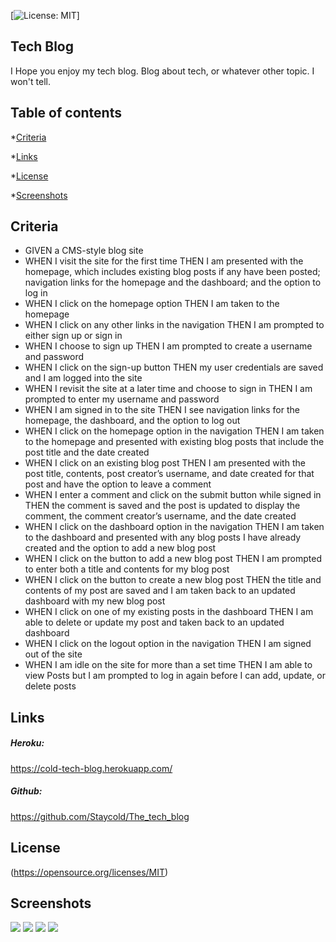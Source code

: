 [![License: MIT](https://img.shields.io/badge/License-MIT-yellow.svg)]


  
 
## Tech Blog
  I Hope you enjoy my tech blog. Blog about tech, or whatever other topic. I won't tell.
  

## Table of contents

    
    
*[Criteria](#criteria)
    
    
*[Links](#links)
    
*[License](#license)
    
    
*[Screenshots](#screenshots)
    
  ## Criteria
  <ul>
<li>GIVEN a CMS-style blog site</li>
<li>WHEN I visit the site for the first time
THEN I am presented with the homepage, which includes existing blog posts if any have been posted; navigation links for the homepage and the dashboard; and the option to log in</li>
<li>WHEN I click on the homepage option
THEN I am taken to the homepage</li>
<li>WHEN I click on any other links in the navigation
THEN I am prompted to either sign up or sign in</li>
<li>WHEN I choose to sign up
THEN I am prompted to create a username and password</li>
<li>WHEN I click on the sign-up button
THEN my user credentials are saved and I am logged into the site</li>
<li>WHEN I revisit the site at a later time and choose to sign in
THEN I am prompted to enter my username and password</li>
<li>WHEN I am signed in to the site
THEN I see navigation links for the homepage, the dashboard, and the option to log out</li>
<li>WHEN I click on the homepage option in the navigation
THEN I am taken to the homepage and presented with existing blog posts that include the post title and the date created</li>
<li>WHEN I click on an existing blog post
THEN I am presented with the post title, contents, post creator’s username, and date created for that post and have the option to leave a comment</li>
<li>WHEN I enter a comment and click on the submit button while signed in
THEN the comment is saved and the post is updated to display the comment, the comment creator’s username, and the date created</li>
<li>WHEN I click on the dashboard option in the navigation
THEN I am taken to the dashboard and presented with any blog posts I have already created and the option to add a new blog post</li>
<li>WHEN I click on the button to add a new blog post
THEN I am prompted to enter both a title and contents for my blog post</li>
<li>WHEN I click on the button to create a new blog post
THEN the title and contents of my post are saved and I am taken back to an updated dashboard with my new blog post</li>
<li>WHEN I click on one of my existing posts in the dashboard
THEN I am able to delete or update my post and taken back to an updated dashboard</li>
<li>WHEN I click on the logout option in the navigation
THEN I am signed out of the site</li>
<li>WHEN I am idle on the site for more than a set time
THEN I am able to view Posts but I am prompted to log in again before I can add, update, or delete posts</li>
</ul>

 

  ## Links
  <h5>Heroku:</h5>
<a href="https://cold-tech-blog.herokuapp.com/" target="_blank">https://cold-tech-blog.herokuapp.com/</a>
  

  <h5>Github:</h5>
<a href="https://github.com/Staycold/The_tech_blog " target="_blank">https://github.com/Staycold/The_tech_blog</a>


 


  ## License  
  (https://opensource.org/licenses/MIT)



  ## Screenshots
  
<img src="../public/Images/techblog1.png"/>
<img src="../public/Images/techblog2.png"/>
<img src="../public/Images/techblog3.png"/>
<img src="../public/Images/techblog4.png"/>

